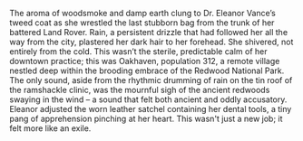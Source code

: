 The aroma of woodsmoke and damp earth clung to Dr. Eleanor Vance’s tweed coat as she wrestled the last stubborn bag from the trunk of her battered Land Rover.  Rain, a persistent drizzle that had followed her all the way from the city, plastered her dark hair to her forehead.  She shivered, not entirely from the cold.  This wasn’t the sterile, predictable calm of her downtown practice; this was Oakhaven, population 312, a remote village nestled deep within the brooding embrace of the Redwood National Park.  The only sound, aside from the rhythmic drumming of rain on the tin roof of the ramshackle clinic, was the mournful sigh of the ancient redwoods swaying in the wind – a sound that felt both ancient and oddly accusatory.  Eleanor adjusted the worn leather satchel containing her dental tools, a tiny pang of apprehension pinching at her heart.  This wasn't just a new job; it felt more like an exile.

